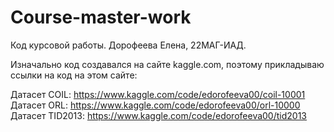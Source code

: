 # Course-master-work
Код курсовой работы. Дорофеева Елена, 22МАГ-ИАД.

Изначально код создавался на сайте kaggle.com, поэтому прикладываю ссылки на код на этом сайте:

Датасет COIL: https://www.kaggle.com/code/edorofeeva00/coil-10001
Датасет ORL: https://www.kaggle.com/code/edorofeeva00/orl-10000
Датасет TID2013: https://www.kaggle.com/code/edorofeeva00/tid2013
